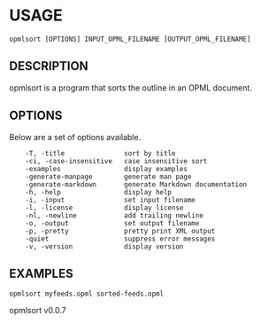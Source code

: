 
# USAGE

	opmlsort [OPTIONS] INPUT_OPML_FILENAME [OUTPUT_OPML_FILENAME]

## DESCRIPTION


opmlsort is a program that sorts the outline in an OPML document.


## OPTIONS

Below are a set of options available.

```
    -T, -title               sort by title
    -ci, -case-insensitive   case insensitive sort
    -examples                display examples
    -generate-manpage        generate man page
    -generate-markdown       generate Markdown documentation
    -h, -help                display help
    -i, -input               set input filename
    -l, -license             display license
    -nl, -newline            add trailing newline
    -o, -output              set output filename
    -p, -pretty              pretty print XML output
    -quiet                   suppress error messages
    -v, -version             display version
```


## EXAMPLES


    opmlsort myfeeds.opml sorted-feeds.opml


opmlsort v0.0.7
